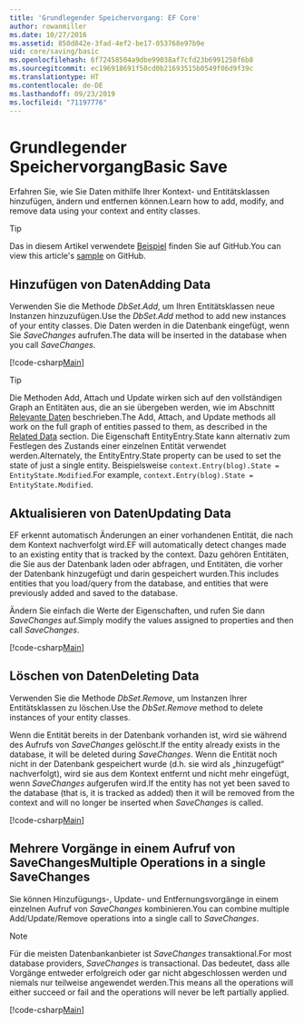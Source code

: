 ```yaml
---
title: 'Grundlegender Speichervorgang: EF Core'
author: rowanmiller
ms.date: 10/27/2016
ms.assetid: 850d842e-3fad-4ef2-be17-053768e97b9e
uid: core/saving/basic
ms.openlocfilehash: 6f72458504a9dbe99038af7cfd23b6991258f6b8
ms.sourcegitcommit: ec196918691f50cd0b21693515b0549f06d9f39c
ms.translationtype: HT
ms.contentlocale: de-DE
ms.lasthandoff: 09/23/2019
ms.locfileid: "71197776"
---
```

# <a name="basic-save"></a><span data-ttu-id="a104f-102">Grundlegender Speichervorgang</span><span class="sxs-lookup"><span data-stu-id="a104f-102">Basic Save</span></span>

<span data-ttu-id="a104f-103">Erfahren Sie, wie Sie Daten mithilfe Ihrer Kontext- und Entitätsklassen hinzufügen, ändern und entfernen können.</span><span class="sxs-lookup"><span data-stu-id="a104f-103">Learn how to add, modify, and remove data using your context and entity classes.</span></span>

> [!TIP]  
> <span data-ttu-id="a104f-104">Das in diesem Artikel verwendete [Beispiel](https://github.com/aspnet/EntityFramework.Docs/tree/master/samples/core/Saving/Basics/) finden Sie auf GitHub.</span><span class="sxs-lookup"><span data-stu-id="a104f-104">You can view this article's [sample](https://github.com/aspnet/EntityFramework.Docs/tree/master/samples/core/Saving/Basics/) on GitHub.</span></span>

## <a name="adding-data"></a><span data-ttu-id="a104f-105">Hinzufügen von Daten</span><span class="sxs-lookup"><span data-stu-id="a104f-105">Adding Data</span></span>

<span data-ttu-id="a104f-106">Verwenden Sie die Methode *DbSet.Add*, um Ihren Entitätsklassen neue Instanzen hinzuzufügen.</span><span class="sxs-lookup"><span data-stu-id="a104f-106">Use the *DbSet.Add* method to add new instances of your entity classes.</span></span> <span data-ttu-id="a104f-107">Die Daten werden in die Datenbank eingefügt, wenn Sie *SaveChanges* aufrufen.</span><span class="sxs-lookup"><span data-stu-id="a104f-107">The data will be inserted in the database when you call *SaveChanges*.</span></span>

[!code-csharp[Main](../../../samples/core/Saving/Basics/Sample.cs#Add)]

> [!TIP]  
> <span data-ttu-id="a104f-108">Die Methoden Add, Attach und Update wirken sich auf den vollständigen Graph an Entitäten aus, die an sie übergeben werden, wie im Abschnitt [Relevante Daten](related-data.md) beschrieben.</span><span class="sxs-lookup"><span data-stu-id="a104f-108">The Add, Attach, and Update methods all work on the full graph of entities passed to them, as described in the [Related Data](related-data.md) section.</span></span> <span data-ttu-id="a104f-109">Die Eigenschaft EntityEntry.State kann alternativ zum Festlegen des Zustands einer einzelnen Entität verwendet werden.</span><span class="sxs-lookup"><span data-stu-id="a104f-109">Alternately, the EntityEntry.State property can be used to set the state of just a single entity.</span></span> <span data-ttu-id="a104f-110">Beispielsweise `context.Entry(blog).State = EntityState.Modified`.</span><span class="sxs-lookup"><span data-stu-id="a104f-110">For example, `context.Entry(blog).State = EntityState.Modified`.</span></span>

## <a name="updating-data"></a><span data-ttu-id="a104f-111">Aktualisieren von Daten</span><span class="sxs-lookup"><span data-stu-id="a104f-111">Updating Data</span></span>

<span data-ttu-id="a104f-112">EF erkennt automatisch Änderungen an einer vorhandenen Entität, die nach dem Kontext nachverfolgt wird.</span><span class="sxs-lookup"><span data-stu-id="a104f-112">EF will automatically detect changes made to an existing entity that is tracked by the context.</span></span> <span data-ttu-id="a104f-113">Dazu gehören Entitäten, die Sie aus der Datenbank laden oder abfragen, und Entitäten, die vorher der Datenbank hinzugefügt und darin gespeichert wurden.</span><span class="sxs-lookup"><span data-stu-id="a104f-113">This includes entities that you load/query from the database, and entities that were previously added and saved to the database.</span></span>

<span data-ttu-id="a104f-114">Ändern Sie einfach die Werte der Eigenschaften, und rufen Sie dann *SaveChanges* auf.</span><span class="sxs-lookup"><span data-stu-id="a104f-114">Simply modify the values assigned to properties and then call *SaveChanges*.</span></span>

[!code-csharp[Main](../../../samples/core/Saving/Basics/Sample.cs#Update)]

## <a name="deleting-data"></a><span data-ttu-id="a104f-115">Löschen von Daten</span><span class="sxs-lookup"><span data-stu-id="a104f-115">Deleting Data</span></span>

<span data-ttu-id="a104f-116">Verwenden Sie die Methode *DbSet.Remove*, um Instanzen Ihrer Entitätsklassen zu löschen.</span><span class="sxs-lookup"><span data-stu-id="a104f-116">Use the *DbSet.Remove* method to delete instances of your entity classes.</span></span>

<span data-ttu-id="a104f-117">Wenn die Entität bereits in der Datenbank vorhanden ist, wird sie während des Aufrufs von *SaveChanges* gelöscht.</span><span class="sxs-lookup"><span data-stu-id="a104f-117">If the entity already exists in the database, it will be deleted during *SaveChanges*.</span></span> <span data-ttu-id="a104f-118">Wenn die Entität noch nicht in der Datenbank gespeichert wurde (d.h. sie wird als „hinzugefügt“ nachverfolgt), wird sie aus dem Kontext entfernt und nicht mehr eingefügt, wenn *SaveChanges* aufgerufen wird.</span><span class="sxs-lookup"><span data-stu-id="a104f-118">If the entity has not yet been saved to the database (that is, it is tracked as added) then it will be removed from the context and will no longer be inserted when *SaveChanges* is called.</span></span>

[!code-csharp[Main](../../../samples/core/Saving/Basics/Sample.cs#Remove)]

## <a name="multiple-operations-in-a-single-savechanges"></a><span data-ttu-id="a104f-119">Mehrere Vorgänge in einem Aufruf von SaveChanges</span><span class="sxs-lookup"><span data-stu-id="a104f-119">Multiple Operations in a single SaveChanges</span></span>

<span data-ttu-id="a104f-120">Sie können Hinzufügungs-, Update- und Entfernungsvorgänge in einem einzelnen Aufruf von *SaveChanges* kombinieren.</span><span class="sxs-lookup"><span data-stu-id="a104f-120">You can combine multiple Add/Update/Remove operations into a single call to *SaveChanges*.</span></span>

> [!NOTE]  
> <span data-ttu-id="a104f-121">Für die meisten Datenbankanbieter ist *SaveChanges* transaktional.</span><span class="sxs-lookup"><span data-stu-id="a104f-121">For most database providers, *SaveChanges* is transactional.</span></span> <span data-ttu-id="a104f-122">Das bedeutet, dass alle Vorgänge entweder erfolgreich oder gar nicht abgeschlossen werden und niemals nur teilweise angewendet werden.</span><span class="sxs-lookup"><span data-stu-id="a104f-122">This means  all the operations will either succeed or fail and the operations will never be left partially applied.</span></span>

[!code-csharp[Main](../../../samples/core/Saving/Basics/Sample.cs#MultipleOperations)]
